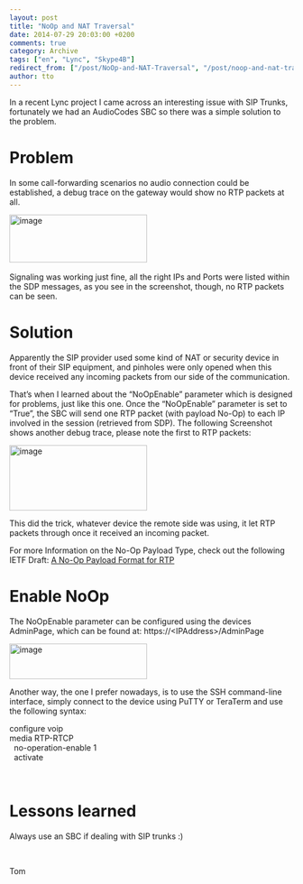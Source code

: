 ```yaml
---
layout: post
title: "NoOp and NAT Traversal"
date: 2014-07-29 20:03:00 +0200
comments: true
category: Archive
tags: ["en", "Lync", "Skype4B"]
redirect_from: ["/post/NoOp-and-NAT-Traversal", "/post/noop-and-nat-traversal"]
author: tto
---
```

<!-- more -->
<p>In a recent Lync project I came across an interesting issue with SIP Trunks, fortunately we had an AudioCodes SBC so there was a simple solution to the problem. </p>  <h1>Problem </h1>  <p>In some call-forwarding scenarios no audio connection could be established, a debug trace on the gateway would show no RTP packets at all.</p>  <p><a href="/assets/archive/image6_1.png"><img width="244" height="85" title="image" style="border-width: 0px; display: inline;" alt="image" src="/assets/archive/image6_thumb_1.png" border="0"></a>&nbsp;</p>  <p>Signaling was working just fine, all the right IPs and Ports were listed within the SDP messages, as you see in the screenshot, though, no RTP packets can be seen.</p>  <h1>Solution</h1>  <p>Apparently the SIP provider used some kind of NAT or security device in front of their SIP equipment, and pinholes were only opened when this device received any incoming packets from our side of the communication.</p>  <p>That’s when I learned about the “NoOpEnable” parameter which is designed for problems, just like this one. Once the “NoOpEnable” parameter is set to “True”, the SBC will send one RTP packet (with payload No-Op) to each IP involved in the session (retrieved from SDP). The following Screenshot shows another debug trace, please note the first to RTP packets:</p>  <p><a href="/assets/archive/image_668.png"><img width="244" height="116" title="image" style="border-width: 0px; display: inline;" alt="image" src="/assets/archive/image_thumb_666.png" border="0"></a></p>  <p>This did the trick, whatever device the remote side was using, it let RTP packets through once it received an incoming packet.</p>  <p>For more Information on the No-Op Payload Type, check out the following IETF Draft: <a href="https://tools.ietf.org/html/draft-wing-avt-rtp-noop-03" target="_blank">A No-Op Payload Format for RTP</a></p>  <p></p>  <p></p>  <h1>Enable NoOp</h1>  <p>The NoOpEnable parameter can be configured using the devices AdminPage, which can be found at: https://&lt;IPAddress&gt;/AdminPage</p>  <p><a href="/assets/archive/image_669.png"><img width="244" height="63" title="image" style="border: 0px currentColor; display: inline;" alt="image" src="/assets/archive/image_thumb_667.png" border="0"></a> </p>  <p>Another way, the one I prefer nowadays, is to use the SSH command-line interface, simply connect to the device using PuTTY or TeraTerm and use the following syntax:</p>  <p>configure voip   <br> media RTP-RTCP    <br>&nbsp; no-operation-enable 1    <br>&nbsp; activate</p>  <p>&nbsp;</p>  <h1>Lessons learned</h1>  <p>Always use an SBC if dealing with SIP trunks :) </p>  <p>&nbsp;</p>  <p>Tom</p>

